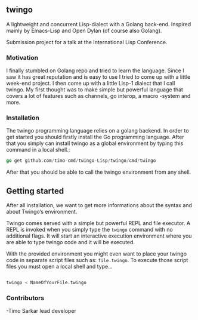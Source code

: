 ## twingo

A lightweight and concurrent Lisp-dialect with a Golang back-end. Inspired mainly by Emacs-Lisp and Open Dylan (of course also Golang).

Submission project for a talk at the International Lisp Conference.

### Motivation

I finally stumbled on Golang repo and tried to learn the language. Since I saw it has great reputation and is easy to use I tried to come up with a little week-end project. I then come up with a little Lisp-1 dialect that I call twingo. My first thought was to make simple but powerful language that covers a lot of features such as channels, go interop, a macro
-system and more. 



### Installation 

The twingo programming language relies on a golang backend. In order to get started you should firstly install the Go programming language. After that you simply can install twingo as a global environment by typing this command in a local shell.:

```go
go get github.com/timo-cmd/twingo-Lisp/twingo/cmd/twingo
```

After that you should be able to call the twingo environment from any shell.



## Getting started

After all installation, we want to get more informations about the syntax and about Twingo‘s environment.

Twingo comes served with a simple but powerful REPL and file executor. A REPL is invoked when you simply type the ```twingo``` command with no additional flags. It will start an interactive execution environment where you are able to type twingo code and it will be executed.

With the provided environment you might even want to place your twingo code in separate script files such as: ```file.twingo```. To execute those script files you must open a local shell and type...

```bash

twingo < NameOfYourFile.twingo

```

### Contributors

-Timo Sarkar lead developer


